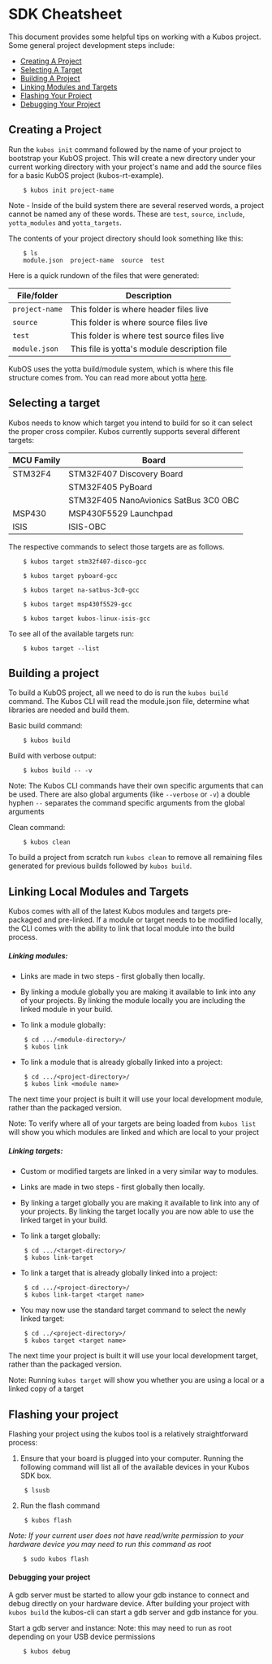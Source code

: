 # SDK Cheatsheet

This document provides some helpful tips on working with a Kubos project. Some general project development steps include:

* [Creating A Project](#creating-a-project)
* [Selecting A Target](#selecting-a-target)
* [Building A Project](#building-a-project)
* [Linking Modules and Targets](#linking-local-modules-and-targets)
* [Flashing Your Project](#flashing-your-project)
* [Debugging Your Project](#debugging-your-project)


## Creating a Project

Run the `kubos init` command followed by the name of your project to bootstrap your KubOS project. This will create a new directory under your current working directory with your project's name and add the source files for a basic KubOS project (kubos-rt-example).

        $ kubos init project-name

Note - Inside of the build system there are several reserved words, a project cannot be named any of these words. These are `test`, `source`, `include`, `yotta_modules` and `yotta_targets`.

The contents of your project directory should look something like this:

        $ ls
        module.json  project-name  source  test

Here is a quick rundown of the files that were generated:

| File/folder   | Description  |
| ------------- |-------------|
| `project-name` | This folder is where header files live |
| `source`   | This folder is where source files live |
| `test`    | This folder is where test source files live |
| `module.json` | This file is yotta's module description file |


KubOS uses the yotta build/module system, which is where this file structure comes from. You can read more about yotta [here](http://yottadocs.mbed.com/).

## Selecting a target

Kubos needs to know which target you intend to build for so it can select the proper cross compiler. Kubos currently supports several different targets:

| MCU Family   | Board  |
| ------------- |-------------|
| STM32F4 | STM32F407 Discovery Board |
|    |  STM32F405 PyBoard |
|  | STM32F405 NanoAvionics SatBus 3C0 OBC |
| MSP430     | MSP430F5529 Launchpad |
| ISIS       | ISIS-OBC |


The respective commands to select those targets are as follows.

        $ kubos target stm32f407-disco-gcc

        $ kubos target pyboard-gcc

        $ kubos target na-satbus-3c0-gcc

        $ kubos target msp430f5529-gcc

        $ kubos target kubos-linux-isis-gcc

To see all of the available targets run:

        $ kubos target --list

## Building a project

To build a KubOS project, all we need to do is run the `kubos build` command. The Kubos CLI will read the module.json file, determine what libraries are needed and build them.

Basic build command:

        $ kubos build

Build with verbose output:

        $ kubos build -- -v

Note: The Kubos CLI commands have their own specific arguments that can be used. There are also global arguments (like `--verbose` or `-v`) a double hyphen `--` separates the command specific arguments from the global arguments

Clean command:

        $ kubos clean

To build a project from scratch run `kubos clean` to remove all remaining files generated for previous builds followed by `kubos build`.

## Linking Local Modules and Targets

Kubos comes with all of the latest Kubos modules and targets pre-packaged and pre-linked. If a module or target needs to be modified locally, the CLI comes with the ability to link that local module into the build process.

##### Linking modules:

 * Links are made in two steps - first globally then locally.

 * By linking a module globally you are making it available to link into any of your projects. By linking the module locally you are including the linked module in your build.

 * To link a module globally:

        $ cd .../<module-directory>/
        $ kubos link

 * To link a module that is already globally linked into a project:

        $ cd .../<project-directory>/
        $ kubos link <module name>

The next time your project is built it will use your local development module, rather than the packaged version.

Note: To verify where all of your targets are being loaded from `kubos list` will show you which modules are linked and which are local to your project

##### Linking targets:

 * Custom or modified targets are linked in a very similar way to modules.

 * Links are made in two steps - first globally then locally.

 * By linking a target globally you are making it available to link into any of your projects. By linking the target locally you are now able to use the linked target in your build.

 * To link a target globally:

        $ cd .../<target-directory>/
        $ kubos link-target

 * To link a target that is already globally linked into a project:

        $ cd .../<project-directory>/
        $ kubos link-target <target name>

 * You may now use the standard target command to select the newly linked target:

        $ cd ../<project-directory>/
        $ kubos target <target name>

The next time your project is built it will use your local development target, rather than the packaged version.

Note: Running `kubos target` will show you whether you are using a local or a linked copy of a target

## Flashing your project

Flashing your project using the kubos tool is a relatively straightforward process:

1. Ensure that your board is plugged into your computer. Running the following command will list all of the available devices in your Kubos SDK box.

        $ lsusb

2. Run the flash command

        $ kubos flash

*Note: If your current user does not have read/write permission to your hardware device you may need to run this command as root*

        $ sudo kubos flash

#### Debugging your project

A gdb server must be started to allow your gdb instance to connect and debug directly on your hardware device.
After building your project with `kubos build` the kubos-cli can start a gdb server and gdb instance for you.

Start a gdb server and instance:
Note: this may need to run as root depending on your USB device permissions

        $ kubos debug

